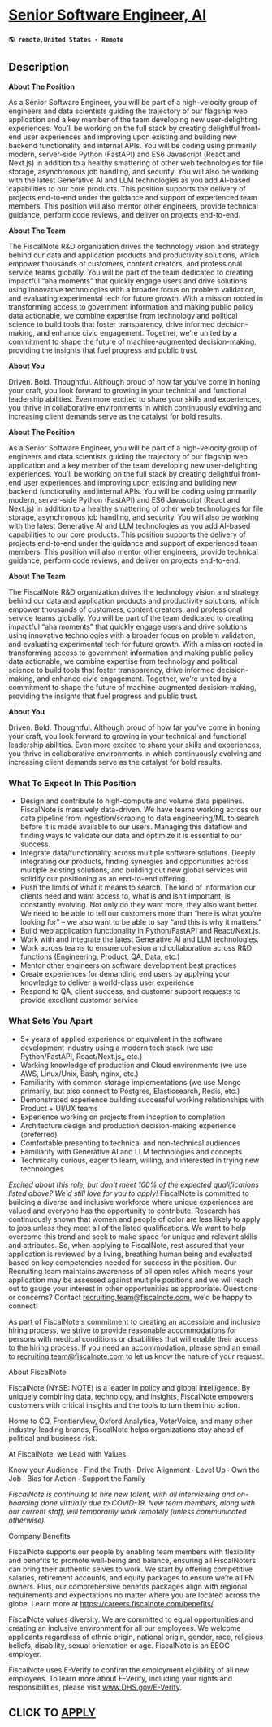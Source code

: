 # [Senior Software Engineer, AI](https://www.remotewlb.com/apply/senior-software-engineer-ai-134946)  
###  
#### `🌎 remote,United States - Remote`  

## Description

 **About The Position**

As a Senior Software Engineer, you will be part of a high-velocity group of engineers and data scientists guiding the trajectory of our flagship web application and a key member of the team developing new user-delighting experiences. You’ll be working on the full stack by creating delightful front-end user experiences and improving upon existing and building new backend functionality and internal APIs. You will be coding using primarily modern, server-side Python (FastAPI) and ES6 Javascript (React and Next.js) in addition to a healthy smattering of other web technologies for file storage, asynchronous job handling, and security. You will also be working with the latest Generative AI and LLM technologies as you add AI-based capabilities to our core products. This position supports the delivery of projects end-to-end under the guidance and support of experienced team members. This position will also mentor other engineers, provide technical guidance, perform code reviews, and deliver on
projects end-to-end.

  

**About The Team**

The FiscalNote R&D organization drives the technology vision and strategy behind our data and application products and productivity solutions, which empower thousands of customers, content creators, and professional service teams globally. You will be part of the team dedicated to creating impactful “aha moments” that quickly engage users and drive solutions using innovative technologies with a broader focus on problem validation, and evaluating experimental tech for future growth. With a mission rooted in transforming access to government information and making public policy data actionable, we combine expertise from technology and political science to build tools that foster transparency, drive informed decision-making, and enhance civic engagement. Together, we’re united by a commitment to shape the future of machine-augmented decision-making, providing the insights that fuel progress and public trust.

**About You**

Driven. Bold. Thoughtful. Although proud of how far you’ve come in honing your craft, you look forward to growing in your technical and functional leadership abilities. Even more excited to share your skills and experiences, you thrive in collaborative environments in which continuously evolving and increasing client demands serve as the catalyst for bold results.

  

**About The Position**

As a Senior Software Engineer, you will be part of a high-velocity group of engineers and data scientists guiding the trajectory of our flagship web application and a key member of the team developing new user-delighting experiences. You’ll be working on the full stack by creating delightful front-end user experiences and improving upon existing and building new backend functionality and internal APIs. You will be coding using primarily modern, server-side Python (FastAPI) and ES6 Javascript (React and Next.js) in addition to a healthy smattering of other web technologies for file storage, asynchronous job handling, and security. You will also be working with the latest Generative AI and LLM technologies as you add AI-based capabilities to our core products. This position supports the delivery of projects end-to-end under the guidance and support of experienced team members. This position will also mentor other engineers, provide technical guidance, perform code reviews, and deliver on
projects end-to-end.

  

**About The Team**

The FiscalNote R&D organization drives the technology vision and strategy behind our data and application products and productivity solutions, which empower thousands of customers, content creators, and professional service teams globally. You will be part of the team dedicated to creating impactful “aha moments” that quickly engage users and drive solutions using innovative technologies with a broader focus on problem validation, and evaluating experimental tech for future growth. With a mission rooted in transforming access to government information and making public policy data actionable, we combine expertise from technology and political science to build tools that foster transparency, drive informed decision-making, and enhance civic engagement. Together, we’re united by a commitment to shape the future of machine-augmented decision-making, providing the insights that fuel progress and public trust.

**About You**

Driven. Bold. Thoughtful. Although proud of how far you’ve come in honing your craft, you look forward to growing in your technical and functional leadership abilities. Even more excited to share your skills and experiences, you thrive in collaborative environments in which continuously evolving and increasing client demands serve as the catalyst for bold results.

  

### What To Expect In This Position

* Design and contribute to high-compute and volume data pipelines. FiscalNote is massively data-driven. We have teams working across our data pipeline from ingestion/scraping to data engineering/ML to search before it is made available to our users. Managing this dataflow and finding ways to validate our data and optimize it is essential to our success.
* Integrate data/functionality across multiple software solutions. Deeply integrating our products, finding synergies and opportunities across multiple existing solutions, and building out new global services will solidify our positioning as an end-to-end offering.
* Push the limits of what it means to search. The kind of information our clients need and want access to, what is and isn’t important, is constantly evolving. Not only do they want more, they also want better. We need to be able to tell our customers more than “here is what you’re looking for” – we also want to be able to say “and this is why it matters.”
* Build web application functionality in Python/FastAPI and React/Next.js.
* Work with and integrate the latest Generative AI and LLM technologies.
* Work across teams to ensure cohesion and collaboration across R&D functions (Engineering, Product, QA, Data, etc.)
* Mentor other engineers on software development best practices
* Create experiences for demanding end users by applying your knowledge to deliver a world-class user experience
* Respond to QA, client success, and customer support requests to provide excellent customer service

  

### What Sets You Apart

* 5+ years of applied experience or equivalent in the software development industry using a modern tech stack (we use Python/FastAPI, React/Next.js,, etc.)
* Working knowledge of production and Cloud environments (we use AWS, Linux/Unix, Bash, nginx, etc.)
* Familiarity with common storage implementations (we use Mongo primarily, but also connect to Postgres, Elasticsearch, Redis, etc.)
* Demonstrated experience building successful working relationships with Product + UI/UX teams
* Experience working on projects from inception to completion
* Architecture design and production decision-making experience (preferred)
* Comfortable presenting to technical and non-technical audiences
* Familiarity with Generative AI and LLM technologies and concepts
* Technically curious, eager to learn, willing, and interested in trying new technologies

  

 _Excited about this role, but don't meet 100% of the expected qualifications listed above? We'd still love for you to apply!_ FiscalNote is committed to building a diverse and inclusive workforce where unique experiences are valued and everyone has the opportunity to contribute. Research has continuously shown that women and people of color are less likely to apply to jobs unless they meet all of the listed qualifications. We want to help overcome this trend and seek to make space for unique and relevant skills and attributes. So, when applying to FiscalNote, rest assured that your application is reviewed by a living, breathing human being and evaluated based on key competencies needed for success in the position. Our Recruiting team maintains awareness of all open roles which means your application may be assessed against multiple positions and we will reach out to gauge your interest in other opportunities as appropriate. Questions or concerns? Contact
recruiting.team@fiscalnote.com, we'd be happy to connect!

  

As part of FiscalNote's commitment to creating an accessible and inclusive hiring process, we strive to provide reasonable accommodations for persons with medical conditions or disabilities that will enable their access to the hiring process. If you need an accommodation, please send an email to recruiting.team@fiscalnote.com to let us know the nature of your request.

  

About FiscalNote

FiscalNote (NYSE: NOTE) is a leader in policy and global intelligence. By uniquely combining data, technology, and insights, FiscalNote empowers customers with critical insights and the tools to turn them into action.

  

Home to CQ, FrontierView, Oxford Analytica, VoterVoice, and many other industry-leading brands, FiscalNote helps organizations stay ahead of political and business risk.

  

At FiscalNote, we Lead with Values

Know your Audience ∙ Find the Truth ∙ Drive Alignment ∙ Level Up ∙ Own the Job ∙ Bias for Action ∙ Support the Family

  

_FiscalNote is continuing to hire new talent, with all interviewing and on-boarding done virtually due to COVID-19. New team members, along with our current staff, will temporarily work remotely (unless communicated otherwise)._

  

Company Benefits

FiscalNote supports our people by enabling team members with flexibility and benefits to promote well-being and balance, ensuring all FiscalNoters can bring their authentic selves to work. We start by offering competitive salaries, retirement accounts, and equity packages to ensure we’re all FN owners. Plus, our comprehensive benefits packages align with regional requirements and expectations no matter where you are located across the globe. Learn more at https://careers.fiscalnote.com/benefits/.

  

FiscalNote values diversity. We are committed to equal opportunities and creating an inclusive environment for all our employees. We welcome applicants regardless of ethnic origin, national origin, gender, race, religious beliefs, disability, sexual orientation or age. FiscalNote is an EEOC employer.

  

FiscalNote uses E-Verify to confirm the employment eligibility of all new employees. To learn more about E-Verify, including your rights and responsibilities, please visit www.DHS.gov/E-Verify.

  
## CLICK TO [APPLY](https://www.remotewlb.com/apply/senior-software-engineer-ai-134946)

